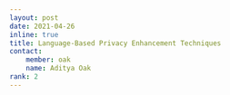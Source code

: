 ```yaml
---
layout: post
date: 2021-04-26
inline: true
title: Language-Based Privacy Enhancement Techniques
contact:
    member: oak
    name: Aditya Oak
rank: 2
---
```

